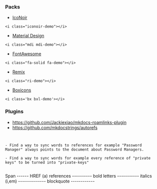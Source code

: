 
### Packs


- [IcoNoir](https://iconoir.com/)

```
<i class="iconoir-demo"></i>
```

- [Material Design](https://pictogrammers.com/library/mdi/)

```
<i class="mdi mdi-demo"></i>
```

- [FontAwesome](https://fontawesome.com/v6/search?o=r&m=free)

```
<i class="fa-solid fa-demo"></i>
```

- [Remix](https://remixicon.com/)

```
<i class="ri-demo"></i>
```

- [Boxicons](https://boxicons.com/)

```
<i class='bx bxl-demo'></i> 
```

### Plugins


- https://github.com/Jackiexiao/mkdocs-roamlinks-plugin
- https://github.com/mkdocstrings/autorefs


```


- Find a way to sync words to references for example "Password Manager" always points to the document about Password Managers.

- Find a way to sync words for example every reference of "private keys" to be turned into "private-keys"


```

Span ------
HREF (a) references ----------
bold letters -----------
italics (i,em) --------------
blockquote ------------
        
        
       
        
        
    
    

```